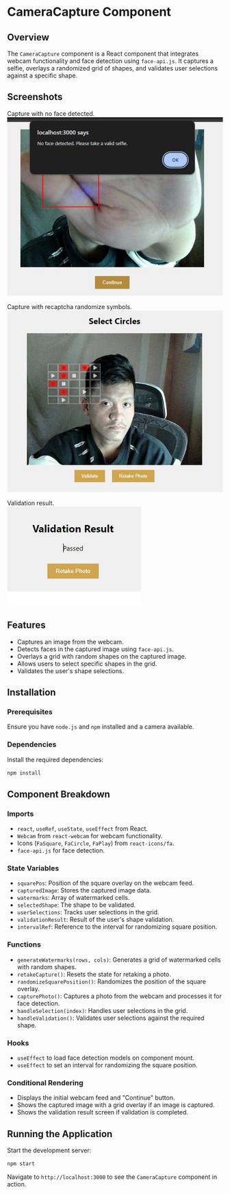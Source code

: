 # CameraCapture Component

## Overview

The `CameraCapture` component is a React component that integrates webcam functionality and face detection using `face-api.js`. It captures a selfie, overlays a randomized grid of shapes, and validates user selections against a specific shape.

## Screenshots

Capture with no face detected.<br>
![Capture with no face detected.](gitimages/no-face-detected.jpg)

Capture with recaptcha randomize symbols.<br>
![Capture with recaptcha randomize symbols.](gitimages/recaptcha.jpg)

Validation result.<br>
![Validation result.](gitimages/validation-result.jpg)

## Features

- Captures an image from the webcam.
- Detects faces in the captured image using `face-api.js`.
- Overlays a grid with random shapes on the captured image.
- Allows users to select specific shapes in the grid.
- Validates the user's shape selections.

## Installation

### Prerequisites

Ensure you have `node.js` and `npm` installed and a camera available.

### Dependencies

Install the required dependencies:

```bash
npm install
```

## Component Breakdown

### Imports

- `react`, `useRef`, `useState`, `useEffect` from React.
- `Webcam` from `react-webcam` for webcam functionality.
- Icons (`FaSquare`, `FaCircle`, `FaPlay`) from `react-icons/fa`.
- `face-api.js` for face detection.

### State Variables

- `squarePos`: Position of the square overlay on the webcam feed.
- `capturedImage`: Stores the captured image data.
- `watermarks`: Array of watermarked cells.
- `selectedShape`: The shape to be validated.
- `userSelections`: Tracks user selections in the grid.
- `validationResult`: Result of the user's shape validation.
- `intervalRef`: Reference to the interval for randomizing square position.

### Functions

- `generateWatermarks(rows, cols)`: Generates a grid of watermarked cells with random shapes.
- `retakeCapture()`: Resets the state for retaking a photo.
- `randomizeSquarePosition()`: Randomizes the position of the square overlay.
- `capturePhoto()`: Captures a photo from the webcam and processes it for face detection.
- `handleSelection(index)`: Handles user selections in the grid.
- `handleValidation()`: Validates user selections against the required shape.

### Hooks

- `useEffect` to load face detection models on component mount.
- `useEffect` to set an interval for randomizing the square position.

### Conditional Rendering

- Displays the initial webcam feed and "Continue" button.
- Shows the captured image with a grid overlay if an image is captured.
- Shows the validation result screen if validation is completed.

## Running the Application

Start the development server:

```bash
npm start
```

Navigate to `http://localhost:3000` to see the `CameraCapture` component in action.
